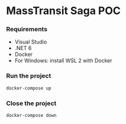 # MassTransit Saga POC

### Requirements
* Visual Studio
* .NET 6
* Docker
* For Windows: install WSL 2 with Docker

### Run the project

```bash
docker-compose up
```

### Close the project

```bash
docker-compose down
```

